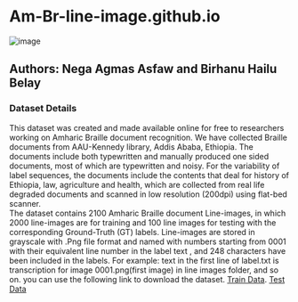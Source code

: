 # Am-Br-line-image.github.io
![image](https://github.com/user-attachments/assets/90825f47-293e-431b-99f2-208eb82e1352)

## Authors: Nega Agmas Asfaw and Birhanu Hailu Belay
### Dataset Details
This dataset was created and made available online for free to researchers working on Amharic Braille document recognition. We have collected Braille documents from AAU-Kennedy library, Addis Ababa, Ethiopia. The documents include both typewritten and manually produced one sided documents, most of which are typewritten and noisy. For the variability of label sequences, the documents include the contents that deal for history of Ethiopia, law, agriculture and health, which are collected from real life degraded documents and scanned in low resolution (200dpi) using flat-bed scanner.  
The dataset contains 2100 Amharic Braille document Line-images, in which 2000 line-images are for training and 100 line images for testing with the corresponding Ground-Truth (GT) labels. Line-images are stored in grayscale with .Png file format and named with numbers starting from 0001 with their equivalent line number in the label text , and 248 characters have been included in the labels. For example: text in the first line of label.txt is transcription for image 0001.png(first image) in line images folder, and so on.
you can use the following link to download the dataset. 
[Train Data](https://drive.google.com/file/d/1joI4cHd7C5LE1uM970p_RPM5QtJK99zK/view?usp=sharing).
[Test Data](https://drive.google.com/file/d/16k2_Lf7SaCO5pHbTGOdtlKxbG0fvgvzm/view?usp=sharing)
